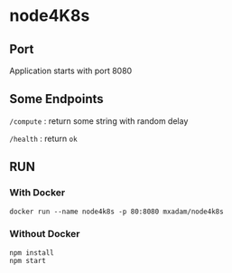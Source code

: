# node4K8s

## Port

Application starts with port 8080

## Some Endpoints

`/compute` : return some string with random delay

`/health` : return `ok`

## RUN
### With Docker
```
docker run --name node4k8s -p 80:8080 mxadam/node4k8s
```

### Without Docker
```
npm install
npm start
```
